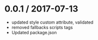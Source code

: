 0.0.1 / 2017-07-13
==================

  * updated style custom attribute, validated
  * removed fallbacks scripts tags
  * Updated package.json
